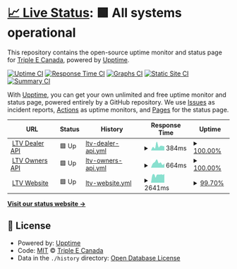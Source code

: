 # [📈 Live Status](https://status.triplee.dev): <!--live status--> **🟩 All systems operational**

This repository contains the open-source uptime monitor and status page for [Triple E Canada](http://tripleerv.com), powered by [Upptime](https://github.com/upptime/upptime).

[![Uptime CI](https://github.com/koj-co/upptime/workflows/Uptime%20CI/badge.svg)](https://github.com/koj-co/upptime/actions?query=workflow%3A%22Uptime+CI%22)
[![Response Time CI](https://github.com/koj-co/upptime/workflows/Response%20Time%20CI/badge.svg)](https://github.com/koj-co/upptime/actions?query=workflow%3A%22Response+Time+CI%22)
[![Graphs CI](https://github.com/koj-co/upptime/workflows/Graphs%20CI/badge.svg)](https://github.com/koj-co/upptime/actions?query=workflow%3A%22Graphs+CI%22)
[![Static Site CI](https://github.com/koj-co/upptime/workflows/Static%20Site%20CI/badge.svg)](https://github.com/koj-co/upptime/actions?query=workflow%3A%22Static+Site+CI%22)
[![Summary CI](https://github.com/koj-co/upptime/workflows/Summary%20CI/badge.svg)](https://github.com/koj-co/upptime/actions?query=workflow%3A%22Summary+CI%22)

With [Upptime](https://upptime.js.org), you can get your own unlimited and free uptime monitor and status page, powered entirely by a GitHub repository. We use [Issues](https://github.com/tripleerv/dealer-api-status/issues) as incident reports, [Actions](https://github.com/tripleerv/dealer-api-status/actions) as uptime monitors, and [Pages](https://status.triplee.dev) for the status page.

<!--start: status pages-->
<!-- This summary is generated by Upptime (https://github.com/upptime/upptime) -->
<!-- Do not edit this manually, your changes will be overwritten -->
<!-- prettier-ignore -->
| URL | Status | History | Response Time | Uptime |
| --- | ------ | ------- | ------------- | ------ |
| <img alt="" src="https://icons.duckduckgo.com/ip3/dealer.api.leisurevans.com.ico" height="13"> [LTV Dealer API](https://dealer.api.leisurevans.com) | 🟩 Up | [ltv-dealer-api.yml](https://github.com/tripleerv/dealer-api-status/commits/HEAD/history/ltv-dealer-api.yml) | <details><summary><img alt="Response time graph" src="./graphs/ltv-dealer-api/response-time-week.png" height="20"> 384ms</summary><br><a href="https://status.triplee.dev/history/ltv-dealer-api"><img alt="Response time 543" src="https://img.shields.io/endpoint?url=https%3A%2F%2Fraw.githubusercontent.com%2Ftripleerv%2Fdealer-api-status%2FHEAD%2Fapi%2Fltv-dealer-api%2Fresponse-time.json"></a><br><a href="https://status.triplee.dev/history/ltv-dealer-api"><img alt="24-hour response time 354" src="https://img.shields.io/endpoint?url=https%3A%2F%2Fraw.githubusercontent.com%2Ftripleerv%2Fdealer-api-status%2FHEAD%2Fapi%2Fltv-dealer-api%2Fresponse-time-day.json"></a><br><a href="https://status.triplee.dev/history/ltv-dealer-api"><img alt="7-day response time 384" src="https://img.shields.io/endpoint?url=https%3A%2F%2Fraw.githubusercontent.com%2Ftripleerv%2Fdealer-api-status%2FHEAD%2Fapi%2Fltv-dealer-api%2Fresponse-time-week.json"></a><br><a href="https://status.triplee.dev/history/ltv-dealer-api"><img alt="30-day response time 469" src="https://img.shields.io/endpoint?url=https%3A%2F%2Fraw.githubusercontent.com%2Ftripleerv%2Fdealer-api-status%2FHEAD%2Fapi%2Fltv-dealer-api%2Fresponse-time-month.json"></a><br><a href="https://status.triplee.dev/history/ltv-dealer-api"><img alt="1-year response time 528" src="https://img.shields.io/endpoint?url=https%3A%2F%2Fraw.githubusercontent.com%2Ftripleerv%2Fdealer-api-status%2FHEAD%2Fapi%2Fltv-dealer-api%2Fresponse-time-year.json"></a></details> | <details><summary><a href="https://status.triplee.dev/history/ltv-dealer-api">100.00%</a></summary><a href="https://status.triplee.dev/history/ltv-dealer-api"><img alt="All-time uptime 100.00%" src="https://img.shields.io/endpoint?url=https%3A%2F%2Fraw.githubusercontent.com%2Ftripleerv%2Fdealer-api-status%2FHEAD%2Fapi%2Fltv-dealer-api%2Fuptime.json"></a><br><a href="https://status.triplee.dev/history/ltv-dealer-api"><img alt="24-hour uptime 100.00%" src="https://img.shields.io/endpoint?url=https%3A%2F%2Fraw.githubusercontent.com%2Ftripleerv%2Fdealer-api-status%2FHEAD%2Fapi%2Fltv-dealer-api%2Fuptime-day.json"></a><br><a href="https://status.triplee.dev/history/ltv-dealer-api"><img alt="7-day uptime 100.00%" src="https://img.shields.io/endpoint?url=https%3A%2F%2Fraw.githubusercontent.com%2Ftripleerv%2Fdealer-api-status%2FHEAD%2Fapi%2Fltv-dealer-api%2Fuptime-week.json"></a><br><a href="https://status.triplee.dev/history/ltv-dealer-api"><img alt="30-day uptime 100.00%" src="https://img.shields.io/endpoint?url=https%3A%2F%2Fraw.githubusercontent.com%2Ftripleerv%2Fdealer-api-status%2FHEAD%2Fapi%2Fltv-dealer-api%2Fuptime-month.json"></a><br><a href="https://status.triplee.dev/history/ltv-dealer-api"><img alt="1-year uptime 100.00%" src="https://img.shields.io/endpoint?url=https%3A%2F%2Fraw.githubusercontent.com%2Ftripleerv%2Fdealer-api-status%2FHEAD%2Fapi%2Fltv-dealer-api%2Fuptime-year.json"></a></details>
| <img alt="" src="https://icons.duckduckgo.com/ip3/api.leisurevans.com.ico" height="13"> [LTV Owners API](https://api.leisurevans.com) | 🟩 Up | [ltv-owners-api.yml](https://github.com/tripleerv/dealer-api-status/commits/HEAD/history/ltv-owners-api.yml) | <details><summary><img alt="Response time graph" src="./graphs/ltv-owners-api/response-time-week.png" height="20"> 664ms</summary><br><a href="https://status.triplee.dev/history/ltv-owners-api"><img alt="Response time 694" src="https://img.shields.io/endpoint?url=https%3A%2F%2Fraw.githubusercontent.com%2Ftripleerv%2Fdealer-api-status%2FHEAD%2Fapi%2Fltv-owners-api%2Fresponse-time.json"></a><br><a href="https://status.triplee.dev/history/ltv-owners-api"><img alt="24-hour response time 556" src="https://img.shields.io/endpoint?url=https%3A%2F%2Fraw.githubusercontent.com%2Ftripleerv%2Fdealer-api-status%2FHEAD%2Fapi%2Fltv-owners-api%2Fresponse-time-day.json"></a><br><a href="https://status.triplee.dev/history/ltv-owners-api"><img alt="7-day response time 664" src="https://img.shields.io/endpoint?url=https%3A%2F%2Fraw.githubusercontent.com%2Ftripleerv%2Fdealer-api-status%2FHEAD%2Fapi%2Fltv-owners-api%2Fresponse-time-week.json"></a><br><a href="https://status.triplee.dev/history/ltv-owners-api"><img alt="30-day response time 597" src="https://img.shields.io/endpoint?url=https%3A%2F%2Fraw.githubusercontent.com%2Ftripleerv%2Fdealer-api-status%2FHEAD%2Fapi%2Fltv-owners-api%2Fresponse-time-month.json"></a><br><a href="https://status.triplee.dev/history/ltv-owners-api"><img alt="1-year response time 649" src="https://img.shields.io/endpoint?url=https%3A%2F%2Fraw.githubusercontent.com%2Ftripleerv%2Fdealer-api-status%2FHEAD%2Fapi%2Fltv-owners-api%2Fresponse-time-year.json"></a></details> | <details><summary><a href="https://status.triplee.dev/history/ltv-owners-api">100.00%</a></summary><a href="https://status.triplee.dev/history/ltv-owners-api"><img alt="All-time uptime 99.99%" src="https://img.shields.io/endpoint?url=https%3A%2F%2Fraw.githubusercontent.com%2Ftripleerv%2Fdealer-api-status%2FHEAD%2Fapi%2Fltv-owners-api%2Fuptime.json"></a><br><a href="https://status.triplee.dev/history/ltv-owners-api"><img alt="24-hour uptime 100.00%" src="https://img.shields.io/endpoint?url=https%3A%2F%2Fraw.githubusercontent.com%2Ftripleerv%2Fdealer-api-status%2FHEAD%2Fapi%2Fltv-owners-api%2Fuptime-day.json"></a><br><a href="https://status.triplee.dev/history/ltv-owners-api"><img alt="7-day uptime 100.00%" src="https://img.shields.io/endpoint?url=https%3A%2F%2Fraw.githubusercontent.com%2Ftripleerv%2Fdealer-api-status%2FHEAD%2Fapi%2Fltv-owners-api%2Fuptime-week.json"></a><br><a href="https://status.triplee.dev/history/ltv-owners-api"><img alt="30-day uptime 100.00%" src="https://img.shields.io/endpoint?url=https%3A%2F%2Fraw.githubusercontent.com%2Ftripleerv%2Fdealer-api-status%2FHEAD%2Fapi%2Fltv-owners-api%2Fuptime-month.json"></a><br><a href="https://status.triplee.dev/history/ltv-owners-api"><img alt="1-year uptime 100.00%" src="https://img.shields.io/endpoint?url=https%3A%2F%2Fraw.githubusercontent.com%2Ftripleerv%2Fdealer-api-status%2FHEAD%2Fapi%2Fltv-owners-api%2Fuptime-year.json"></a></details>
| <img alt="" src="https://icons.duckduckgo.com/ip3/leisurevans.com.ico" height="13"> [LTV Website](https://leisurevans.com) | 🟩 Up | [ltv-website.yml](https://github.com/tripleerv/dealer-api-status/commits/HEAD/history/ltv-website.yml) | <details><summary><img alt="Response time graph" src="./graphs/ltv-website/response-time-week.png" height="20"> 2641ms</summary><br><a href="https://status.triplee.dev/history/ltv-website"><img alt="Response time 2166" src="https://img.shields.io/endpoint?url=https%3A%2F%2Fraw.githubusercontent.com%2Ftripleerv%2Fdealer-api-status%2FHEAD%2Fapi%2Fltv-website%2Fresponse-time.json"></a><br><a href="https://status.triplee.dev/history/ltv-website"><img alt="24-hour response time 2923" src="https://img.shields.io/endpoint?url=https%3A%2F%2Fraw.githubusercontent.com%2Ftripleerv%2Fdealer-api-status%2FHEAD%2Fapi%2Fltv-website%2Fresponse-time-day.json"></a><br><a href="https://status.triplee.dev/history/ltv-website"><img alt="7-day response time 2641" src="https://img.shields.io/endpoint?url=https%3A%2F%2Fraw.githubusercontent.com%2Ftripleerv%2Fdealer-api-status%2FHEAD%2Fapi%2Fltv-website%2Fresponse-time-week.json"></a><br><a href="https://status.triplee.dev/history/ltv-website"><img alt="30-day response time 2864" src="https://img.shields.io/endpoint?url=https%3A%2F%2Fraw.githubusercontent.com%2Ftripleerv%2Fdealer-api-status%2FHEAD%2Fapi%2Fltv-website%2Fresponse-time-month.json"></a><br><a href="https://status.triplee.dev/history/ltv-website"><img alt="1-year response time 2247" src="https://img.shields.io/endpoint?url=https%3A%2F%2Fraw.githubusercontent.com%2Ftripleerv%2Fdealer-api-status%2FHEAD%2Fapi%2Fltv-website%2Fresponse-time-year.json"></a></details> | <details><summary><a href="https://status.triplee.dev/history/ltv-website">99.70%</a></summary><a href="https://status.triplee.dev/history/ltv-website"><img alt="All-time uptime 99.96%" src="https://img.shields.io/endpoint?url=https%3A%2F%2Fraw.githubusercontent.com%2Ftripleerv%2Fdealer-api-status%2FHEAD%2Fapi%2Fltv-website%2Fuptime.json"></a><br><a href="https://status.triplee.dev/history/ltv-website"><img alt="24-hour uptime 100.00%" src="https://img.shields.io/endpoint?url=https%3A%2F%2Fraw.githubusercontent.com%2Ftripleerv%2Fdealer-api-status%2FHEAD%2Fapi%2Fltv-website%2Fuptime-day.json"></a><br><a href="https://status.triplee.dev/history/ltv-website"><img alt="7-day uptime 99.70%" src="https://img.shields.io/endpoint?url=https%3A%2F%2Fraw.githubusercontent.com%2Ftripleerv%2Fdealer-api-status%2FHEAD%2Fapi%2Fltv-website%2Fuptime-week.json"></a><br><a href="https://status.triplee.dev/history/ltv-website"><img alt="30-day uptime 99.82%" src="https://img.shields.io/endpoint?url=https%3A%2F%2Fraw.githubusercontent.com%2Ftripleerv%2Fdealer-api-status%2FHEAD%2Fapi%2Fltv-website%2Fuptime-month.json"></a><br><a href="https://status.triplee.dev/history/ltv-website"><img alt="1-year uptime 99.92%" src="https://img.shields.io/endpoint?url=https%3A%2F%2Fraw.githubusercontent.com%2Ftripleerv%2Fdealer-api-status%2FHEAD%2Fapi%2Fltv-website%2Fuptime-year.json"></a></details>

<!--end: status pages-->

[**Visit our status website →**](https://status.triplee.dev)

## 📄 License

- Powered by: [Upptime](https://github.com/upptime/upptime)
- Code: [MIT](./LICENSE) © [Triple E Canada](http://tripleerv.com)
- Data in the `./history` directory: [Open Database License](https://opendatacommons.org/licenses/odbl/1-0/)
